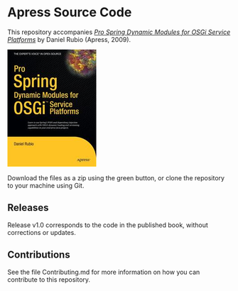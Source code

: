 # Apress Source Code

This repository accompanies [*Pro Spring Dynamic Modules for OSGi  Service Platforms*](http://www.apress.com/9781430216124) by Daniel Rubio (Apress, 2009).

![Cover image](9781430216124.jpg)

Download the files as a zip using the green button, or clone the repository to your machine using Git.

## Releases

Release v1.0 corresponds to the code in the published book, without corrections or updates.

## Contributions

See the file Contributing.md for more information on how you can contribute to this repository.
